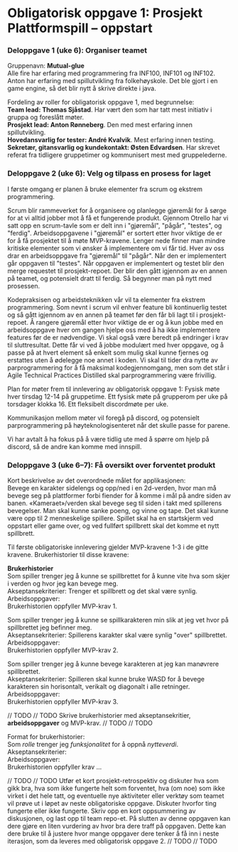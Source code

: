 # Obligatorisk oppgave 1: Prosjekt Plattformspill – oppstart
### Deloppgave 1 (uke 6): Organiser teamet
Gruppenavn: <b>Mutual-glue</b> <br>
Alle fire har erfaring med programmering fra INF100, INF101 og INF102. Anton har erfaring med spillutvikling fra folkehøyskole. Det ble gjort i en game engine, så det blir nytt å skrive direkte i java.

Fordeling av roller for obligatorisk oppgave 1, med begrunnelse:
<br><b> Team lead: Thomas Sjåstad</b>. Har vært den som har tatt mest initiativ i gruppa og foreslått møter.
<br><b> Prosjekt lead: Anton Rønneberg</b>. Den med mest erfaring innen spillutvikling.
<br><b> Hovedansvarlig for tester: André Kvalvik</b>. Mest erfaring innen testing.
<br><b>Sekretær, gitansvarlig og kundekontakt: Østen Edvardsen</b>. Har skrevet referat fra tidligere gruppetimer og kommunisert mest med gruppelederne. 

### Deloppgave 2 (uke 6): Velg og tilpass en prosess for laget
I første omgang er planen å bruke elementer fra scrum og ekstrem programmering. 

Scrum blir rammeverket for å organisere og planlegge gjøremål for å sørge for at vi alltid jobber mot å få et fungerende produkt. Gjennom Otrello har vi satt opp en scrum-tavle som er delt inn i "gjøremål", "pågår", "testes", og "ferdig". Arbeidsoppgavene i "gjøremål" er sortert etter hvor viktige de er for å få prosjektet til å møte MVP-kravene. Lenger nede finner man mindre kritiske elementer som vi ønsker å implementere om vi får tid. Hver av oss drar en arbeidsoppgave fra "gjøremål" til "pågår". Når den er implementert går oppgaven til "testes". Når oppgaven er implementert og testet blir den merge requestet til prosjekt-repoet. Der blir den gått igjennom av en annen på teamet, og potensielt dratt til ferdig. Så begynner man på nytt med prosessen.

Kodepraksisen og arbeidsteknikken vår vil ta elementer fra ekstrem programmering. Som nevnt i scrum vil enhver feature bli kontinuerlig testet og så gått igjennom av en annen på teamet før den får bli lagt til i prosjekt-repoet. Å rangere gjøremål etter hvor viktige de er og å kun jobbe med en arbeidsoppgave hver om gangen hjelpe oss med å ha ikke implementere features før de er nødvendige. Vi skal også være beredt på endringer i krav til sluttresultat. Dette får vi ved å jobbe modulært med hver oppgave, og å passe på at hvert element så enkelt som mulig skal kunne fjernes og erstattes uten å ødelegge noe annet i koden. Vi skal til tider dra nytte av parprogrammering for å få maksimal kodegjennomgang, men som det står i Agile Technical Practices Distilled skal parprogrammering være frivillig.

Plan for møter frem til innlevering av obligatorisk oppgave 1: Fysisk møte hver tirsdag 12-14 på gruppetime. Ett fysisk møte på grupperom per uke på torsdager klokka 16. Ett fleksibelt discordmøte per uke.

Kommunikasjon mellom møter vil foregå på discord, og potensielt parprogrammering på høyteknologisenteret når det skulle passe for parene.

Vi har avtalt å ha fokus på å være tidlig ute med å spørre om hjelp på discord, så de andre kan komme med innspill.

### Deloppgave 3 (uke 6–7): Få oversikt over forventet produkt
Kort beskrivelse av det overordnede målet for applikasjonen: <br>
Bevege en karakter sidelengs og opp/ned i en 2d-verden, hvor man må bevege seg på plattformer forbi fiender for å komme i mål på andre siden av banen. «Kameraet»/verden skal bevege seg til siden i takt med spillerens bevegelser. Man skal kunne sanke poeng, og vinne og tape. Det skal kunne være opp til 2 menneskelige spillere. Spillet skal ha en startskjerm ved oppstart eller game over, og ved fullført spillbrett skal det komme et nytt spillbrett.

Til første obligatoriske innlevering gjelder MVP-kravene 1-3 i de gitte kravene. Brukerhistorier til disse kravene:

<b> Brukerhistorier </b>
<br>Som spiller trenger jeg å kunne se spillbrettet for å kunne vite hva som skjer i verden og hvor jeg kan bevege meg.
<br>Akseptansekriterier: Trenger et spillbrett og det skal være synlig.
<br>Arbeidsoppgaver: 
<br>Brukerhistorien oppfyller MVP-krav 1.

Som spiller trenger jeg å kunne se spillkarakteren min slik at jeg vet hvor på spillbrettet jeg befinner meg.
<br>Akseptansekriterier: Spillerens karakter skal være synlig "over" spillbrettet. 
<br>Arbeidsoppgaver: 
<br>Brukerhistorien oppfyller MVP-krav 2.


Som spiller trenger jeg å kunne bevege karakteren at jeg kan manøvrere spillbrettet. 
<br>Akseptansekriterier: Spilleren skal kunne bruke WASD for å bevege karakteren sin horisontalt, verikalt og diagonalt i alle retninger. 
<br>Arbeidsoppgaver: 
<br>Brukerhistorien oppfyller MVP-krav 3.


// TODO
// TODO Skrive brukerhistorier med akseptansekritier, <b>arbeidsoppgaver</b> og MVP-krav. // TODO
// TODO


Format for brukerhistorier:
<br>Som <em>rolle</em> trenger jeg <em>funksjonalitet</em> for å oppnå <em>nytteverdi</em>.
<br>Akseptansekriterier: 
<br>Arbeidsoppgaver:
<br>Brukerhistorien oppfyller krav … 



// TODO
// TODO Utfør et kort prosjekt-retrospektiv og diskuter hva som gikk bra, hva som ikke
fungerte helt som forventet, hva (om noe) som ikke virket i det hele tatt, og
eventuelle nye aktiviteter eller verktøy som teamet vil prøve ut i løpet av
neste obligatoriske oppgave. Diskuter hvorfor ting fungerte eller ikke fungerte.
Skriv opp en kort oppsummering av diskusjonen, og last opp til team repo-et.
På slutten av denne oppgaven kan dere gjøre en liten vurdering av hvor bra dere
traff på oppgaven. Dette kan dere bruke til å justere hvor mange oppgaver dere
tenker å få inn i neste iterasjon, som da leveres med obligatorisk oppgave 2.
// TODO
// TODO


